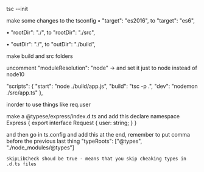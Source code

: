 tsc --init

make some changes to the tsconfig
•  "target": "es2016",  to
    "target": "es6", 

• "rootDir": "./", to
"rootDir": "./src",

• "outDir": "./", to
"outDir": "./build",

make build and src folders


uncomment 
"moduleResolution": "node" -> and set it just to node instead of node10


 "scripts": {
    "start": "node ./build/app.js",
    "build": "tsc -p .",
    "dev": "nodemon ./src/app.ts"
  },



inorder to use things like req.user

make a @typese/express/index.d.ts and add this
declare namespace Express {
  export interface Request {
    user: string;
  }
}


and then go in ts.config and add this at the end, remember to put comma before the previous last thing
    "typeRoots": ["@types", "./node_modules/@types"]



    skipLibCheck shoud be true - means that you skip cheaking types in .d.ts files
